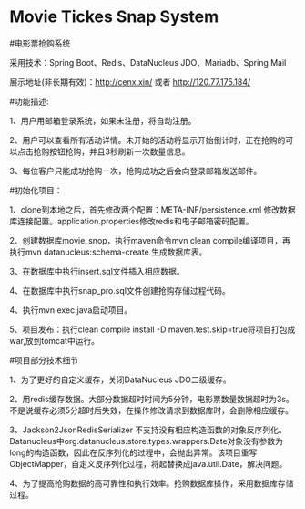 # Movie Tickes Snap System
#电影票抢购系统

采用技术：Spring Boot、Redis、DataNucleus JDO、Mariadb、Spring Mail

展示地址(非长期有效)：http://cenx.xin/ 或者 http://120.77.175.184/

#功能描述:

1、用户用邮箱登录系统，如果未注册，将自动注册。

2、用户可以查看所有活动详情。未开始的活动将显示开始倒计时，正在抢购的可以点击抢购按钮抢购，并且3秒刷新一次数量信息。

3、每位客户只能成功抢购一次，抢购成功之后会向登录邮箱发送邮件。

#初始化项目：

1、clone到本地之后，首先修改两个配置：META-INF/persistence.xml 修改数据库连接配置。application.properties修改redis和电子邮箱密码配置。

2、创建数据库movie_snop，执行maven命令mvn clean compile编译项目，再执行mvn datanucleus:schema-create 生成数据库表。

3、在数据库中执行insert.sql文件插入相应数据。

4、在数据库中执行snap_pro.sql文件创建抢购存储过程代码。

4、执行mvn exec:java启动项目。

5、项目发布：执行clean compile install -D maven.test.skip=true将项目打包成war,放到tomcat中运行。

#项目部分技术细节

1、为了更好的自定义缓存，关闭DataNucleus JDO二级缓存。

2、用redis缓存数据。大部分数据超时时间为5分钟，电影票数量数据超时为3s。不是说缓存必须5分超时后失效，在操作修改请求到数据库时，会删除相应缓存。

3、Jackson2JsonRedisSerializer 不支持没有相应构造函数的对象反序列化。Datanucleus中org.datanucleus.store.types.wrappers.Date对象没有参数为long的构造函数，因此在反序列化的过程中，会抛出异常。该项目重写ObjectMapper，自定义反序列化过程，将起替换成java.util.Date，解决问题。

4、为了提高抢购数据的高可靠性和执行效率。抢购数据库操作，采用数据库存储过程。


